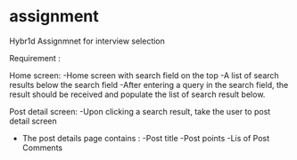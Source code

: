 # assignment

Hybr1d Assignmnet for interview selection

Requirement :

Home screen:
-Home screen with search field on the top
-A list of search results below the search field
-After entering a query in the search field, the result should be received and populate the list of search result below.

Post detail screen:
-Upon clicking a search result, take the user to post detail screen 
- The post details page contains :
-Post title
-Post points
-Lis of Post Comments 



